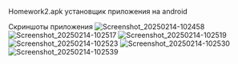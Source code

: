 Homework2.apk установщик приложения на android

Скриншоты приложения
![Screenshot_20250214-102458](https://github.com/user-attachments/assets/1b3ef49b-304b-4682-974c-8e2825153f6b)
![Screenshot_20250214-102517](https://github.com/user-attachments/assets/7b54ded6-f92c-44e0-afb2-7bf5e4084b4c)
![Screenshot_20250214-102519](https://github.com/user-attachments/assets/5348f263-6d5c-4bab-bcdf-49f9eb4e0455)
![Screenshot_20250214-102523](https://github.com/user-attachments/assets/e6ec1aaf-72a0-4c4e-b825-e9fce516ca8b)
![Screenshot_20250214-102530](https://github.com/user-attachments/assets/9c5e9c43-e38f-4997-b661-a499b55b1375)
![Screenshot_20250214-102539](https://github.com/user-attachments/assets/9399462e-be8f-47d8-be18-29efb3327bc5)
